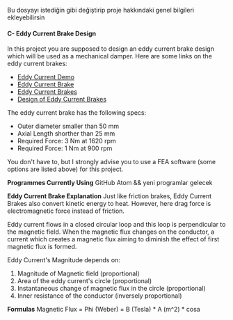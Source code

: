 Bu dosyayı istediğin gibi değiştirip proje hakkındaki genel bilgileri ekleyebilirsin

#### C- Eddy Current Brake Design

In this project you are supposed to design an eddy current brake design which will be used as a mechanical damper. Here are some links on the eddy current brakes:

- [Eddy Current Demo](https://www.youtube.com/watch?v=Yu1uRvErM80)
- [Eddy Current Brake](https://en.wikipedia.org/wiki/Eddy_current_brake)
- [Eddy Current Brakes](http://www.explainthatstuff.com/eddy-current-brakes.html)
- [Design of Eddy Current Brakes](http://www.tcsme.org/Papers/Vol35/Vol35No1Paper2.pdf)

The eddy current brake has the following specs:

- Outer diameter smaller than 50 mm
- Axial Length shorther than 25 mm
- Required Force: 3 Nm at 1620 rpm
- Required Force: 1 Nm at 900 rpm

You don't have to, but I strongly advise you to use a FEA software (some options are listed above) for this project.

**Programmes Currently Using**
GitHub
Atom
&& yeni programlar gelecek

**Eddy Current Brake Explanation**
Just like friction brakes, Eddy Current Brakes also convert kinetic energy to heat. However, here drag force is electromagnetic force instead of friction.

Eddy current flows in a closed circular loop and this loop is perpendicular to the magnetic field. When the magnetic flux changes on the conductor, a current which creates a magnetic flux aiming to diminish the effect of first magnetic flux is formed.

Eddy Current's Magnitude depends on:
1) Magnitude of Magnetic field (proportional)
2) Area of the eddy current's circle (proportional)
3) Instantaneous change of magnetic flux in the circle (proportional)
4) Inner resistance of the conductor (inversely proportional)

**Formulas**
Magnetic Flux = Phi (Weber) = B (Tesla) * A (m^2) * cosa

